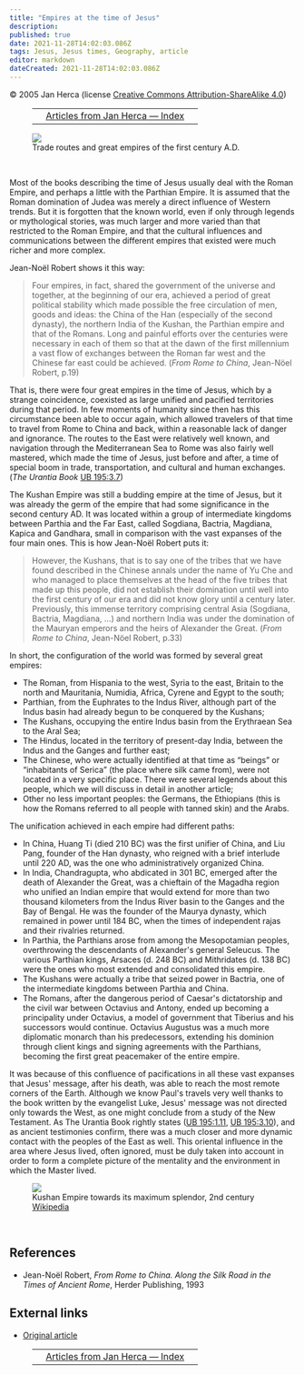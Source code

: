```yaml
---
title: "Empires at the time of Jesus"
description: 
published: true
date: 2021-11-28T14:02:03.086Z
tags: Jesus, Jesus times, Geography, article
editor: markdown
dateCreated: 2021-11-28T14:02:03.086Z
---
```


<p class="v-card v-sheet theme--light grey lighten-3 px-2">© 2005 Jan Herca (license <a href="/en/license">Creative Commons Attribution-ShareAlike 4.0</a>)</p>

<figure class="table chapter-navigator">
  <table>
    <tbody>
      <tr>
        <td></td>
        <td>
        <a href="/en/index/articles_jan_herca">
          <span class="mdi mdi-book-open-variant"></span><span class="pl-2">Articles from Jan Herca — Index</span>
        </a>
        </td>
        <td></td>
      </tr>
    </tbody>
  </table>
</figure>

<figure id="Figure_1" class="image urantiapedia image-style-align-center">
<img src="/image/article/Jan_Herca/Empires_at_the_time_of_Jesus/TradeRoutes.jpg">
<figcaption>Trade routes and great empires of the first century A.D.</figcaption>
</figure>

<br style="clear:both;"/>

Most of the books describing the time of Jesus usually deal with the Roman Empire, and perhaps a little with the Parthian Empire. It is assumed that the Roman domination of Judea was merely a direct influence of Western trends. But it is forgotten that the known world, even if only through legends or mythological stories, was much larger and more varied than that restricted to the Roman Empire, and that the cultural influences and communications between the different empires that existed were much richer and more complex.

Jean-Noël Robert shows it this way:

> Four empires, in fact, shared the government of the universe and together, at the beginning of our era, achieved a period of great political stability which made possible the free circulation of men, goods and ideas: the China of the Han (especially of the second dynasty), the northern India of the Kushan, the Parthian empire and that of the Romans. Long and painful efforts over the centuries were necessary in each of them so that at the dawn of the first millennium a vast flow of exchanges between the Roman far west and the Chinese far east could be achieved. (_From Rome to China_, Jean-Nöel Robert, p.19)

That is, there were four great empires in the time of Jesus, which by a strange coincidence, coexisted as large unified and pacified territories during that period. In few moments of humanity since then has this circumstance been able to occur again, which allowed travelers of that time to travel from Rome to China and back, within a reasonable lack of danger and ignorance. The routes to the East were relatively well known, and navigation through the Mediterranean Sea to Rome was also fairly well mastered, which made the time of Jesus, just before and after, a time of special boom in trade, transportation, and cultural and human exchanges. (_The Urantia Book_ <a id="a34_668"></a>[UB 195:3.7](/en/The_Urantia_Book/195#p3_7))

The Kushan Empire was still a budding empire at the time of Jesus, but it was already the germ of the empire that had some significance in the second century AD. It was located within a group of intermediate kingdoms between Parthia and the Far East, called Sogdiana, Bactria, Magdiana, Kapica and Gandhara, small in comparison with the vast expanses of the four main ones. This is how Jean-Noël Robert puts it:

> However, the Kushans, that is to say one of the tribes that we have found described in the Chinese annals under the name of Yu Che and who managed to place themselves at the head of the five tribes that made up this people, did not establish their domination until well into the first century of our era and did not know glory until a century later. Previously, this immense territory comprising central Asia (Sogdiana, Bactria, Magdiana, ...) and northern India was under the domination of the Mauryan emperors and the heirs of Alexander the Great. (_From Rome to China_, Jean-Nöel Robert, p.33)

In short, the configuration of the world was formed by several great empires:
- The Roman, from Hispania to the west, Syria to the east, Britain to the north and Mauritania, Numidia, Africa, Cyrene and Egypt to the south;
- Parthian, from the Euphrates to the Indus River, although part of the Indus basin had already begun to be conquered by the Kushans;
- The Kushans, occupying the entire Indus basin from the Erythraean Sea to the Aral Sea;
- The Hindus, located in the territory of present-day India, between the Indus and the Ganges and further east;
- The Chinese, who were actually identified at that time as “beings” or “inhabitants of Serica” ​​(the place where silk came from), were not located in a very specific place. There were several legends about this people, which we will discuss in detail in another article;
- Other no less important peoples: the Germans, the Ethiopians (this is how the Romans referred to all people with tanned skin) and the Arabs.

The unification achieved in each empire had different paths:
- In China, Huang Ti (died 210 BC) was the first unifier of China, and Liu Pang, founder of the Han dynasty, who reigned with a brief interlude until 220 AD, was the one who administratively organized China.
- In India, Chandragupta, who abdicated in 301 BC, emerged after the death of Alexander the Great, was a chieftain of the Magadha region who unified an Indian empire that would extend for more than two thousand kilometers from the Indus River basin to the Ganges and the Bay of Bengal. He was the founder of the Maurya dynasty, which remained in power until 184 BC, when the times of independent rajas and their rivalries returned.
- In Parthia, the Parthians arose from among the Mesopotamian peoples, overthrowing the descendants of Alexander's general Seleucus. The various Parthian kings, Arsaces (d. 248 BC) and Mithridates (d. 138 BC) were the ones who most extended and consolidated this empire.
- The Kushans were actually a tribe that seized power in Bactria, one of the intermediate kingdoms between Parthia and China.
- The Romans, after the dangerous period of Caesar's dictatorship and the civil war between Octavius ​​and Antony, ended up becoming a principality under Octavius, a model of government that Tiberius and his successors would continue. Octavius ​​Augustus was a much more diplomatic monarch than his predecessors, extending his dominion through client kings and signing agreements with the Parthians, becoming the first great peacemaker of the entire empire.

It was because of this confluence of pacifications in all these vast expanses that Jesus' message, after his death, was able to reach the most remote corners of the Earth. Although we know Paul's travels very well thanks to the book written by the evangelist Luke, Jesus' message was not directed only towards the West, as one might conclude from a study of the New Testament. As The Urantia Book rightly states (<a id="a55_413"></a>[UB 195:1.11](/en/The_Urantia_Book/195#p1_11), <a id="a55_460"></a>[UB 195:3.10](/en/The_Urantia_Book/195#p3_10)), and as ancient testimonies confirm, there was a much closer and more dynamic contact with the peoples of the East as well. This oriental influence in the area where Jesus lived, often ignored, must be duly taken into account in order to form a complete picture of the mentality and the environment in which the Master lived.

<figure id="Figure_2" class="image urantiapedia image-style-align-center">
<img src="/image/article/Jan_Herca/Empires_at_the_time_of_Jesus/466px-Kushanmap.jpg">
<figcaption>Kushan Empire towards its maximum splendor, 2nd century <a href="http://en.wikipedia.org/wiki/Kushanmap.jpg">Wikipedia</a></figcaption>
</figure>

<br style="clear:both;"/>

## References

* Jean-Noël Robert, _From Rome to China. Along the Silk Road in the Times of Ancient Rome_, Herder Publishing, 1993

## External links

* [Original article](https://buscandoajesus.wordpress.com/articulos/imperios-en-la-epoca-de-jesus/)

<figure class="table chapter-navigator">
  <table>
    <tbody>
      <tr>
        <td></td>
        <td>
        <a href="/en/index/articles_jan_herca">
          <span class="mdi mdi-book-open-variant"></span><span class="pl-2">Articles from Jan Herca — Index</span>
        </a>
        </td>
        <td></td>
      </tr>
    </tbody>
  </table>
</figure>
